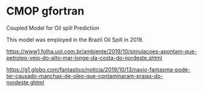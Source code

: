 # CMOP gfortran

Coupled Model for Oil spill Prediction

This model was employed in the Brazil Oil Spill in 2019.

https://www1.folha.uol.com.br/ambiente/2019/10/simulacoes-apontam-que-petroleo-veio-do-alto-mar-longe-da-costa-do-nordeste.shtml

https://g1.globo.com/fantastico/noticia/2019/10/13/navio-fantasma-pode-ter-causado-manchas-de-oleo-que-contaminaram-praias-do-nordeste.ghtml

